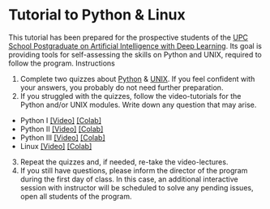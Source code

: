 # Tutorial to  Python &amp; Linux


This tutorial has been prepared for the prospective students of the [UPC School Postgraduate on Artificial Intelligence with Deep Learning][UPCschool]. Its goal is providing tools for self-assessing the skills on Python and UNIX, required to follow the program.
Instructions

[UPCschool]: https://www.talent.upc.edu/ing/estudis/formacio/curs/310400/postgraduate-course-artificial-intelligence-deep-learning/

1. Complete two quizzes about [Python][quiz-python] & [UNIX][quiz-unix]. If you feel confident with your answers, you probably do not need further preparation.
2. If you struggled with the quizzes,  follow the video-tutorials for the Python and/or UNIX modules.  Write down any question that may arise.
* Python I [[Video]][video-1] [[Colab]][colab-1]
* Python II [[Video]][video-2] [[Colab]][colab-2]
* Python III [[Video]][video-3] [[Colab]][colab-3]
* Linux [[Video]][video-4] [[Colab]][colab-4]
3. Repeat the quizzes and, if needed, re-take the video-lectures.
4. If you still have questions, please inform the director of the program during the first day of class. In this case, an additional interactive session with instructor will be scheduled to solve any pending issues, open all students of the program.

[quiz-python]: https://docs.google.com/forms/d/e/1FAIpQLSflH9Sd8VGo2MviEw9XUFYPMrMgjgLS_2ZzuP9XMqLHE8C-7g/viewform?usp=sf_link
[quiz-unix]: https://docs.google.com/forms/d/e/1FAIpQLSfBWflcS81xXPQlvwjM6YWlymLNYLi-8uQ1a0qM1Pgm414cQg/viewform?usp=sf_link

[colab-1]: https://colab.research.google.com/drive/1SZgYkzQ1W5hjfrBH6SkxeHEfYy5wDR8r?usp=sharing
[colab-2]: https://colab.research.google.com/drive/1FaHwNnEHHB198BU9inXN1m5U0bx9V3UI?usp=sharing
[colab-3]: https://colab.research.google.com/drive/100fyVuqOypcWVPsiHfvJ-jJQ1V3k3Aee?usp=sharing
[colab-4]: https://colab.research.google.com/drive/1qKOULvb05DWAdVho28Kj15an4skBnqnT?usp=sharing

[video-1]: https://drive.google.com/file/d/1mAokrRf0UtbGMFzLtq91jdCW29fOtKfl/view?usp=sharing
[video-2]: https://drive.google.com/file/d/1b4ZBsuPhtx1tBI3Uzpg9t8dF14cy9-0T/view?usp=sharing
[video-3]: https://drive.google.com/file/d/1D18T3mv7unLXF6gHtcKP4EmzQMHYWdAl/view?usp=sharing
[video-4]: https://drive.google.com/file/d/1pB1lUrGJEZMA60Gjm2Ut_RmDKi2U2XBi/view?usp=sharing
